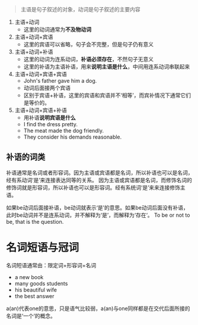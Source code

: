 >主语是句子叙述的对象，动词是句子叙述的主要内容

1. 主语+动词
	- 这里的动词通常为**不及物动词**
2. 主语+动词+宾语
	- 这里的宾语可以省略，句子会不完整，但是句子仍有意义
3. 主语+动词+补语
	- 这里的动词为连系动词，**补语必须存在**，不然句子无意义
	- 这里的补语为主语补语，用来**说明主语是什么**，中间用连系动词串联起来
1. 主语+动词+宾语+宾语
	- John's father gave him a dog.
	- 动词后面接两个宾语
	- 区别于宾语+补语，这里的宾语和宾语并不‘相等’，而宾补情况下通常它们是等价的。
1. 主语+动词+宾语+补语
	- 用补语**说明宾语是什么**
	- I find the dress pretty.
	- The meat made the dog friendly.
	- They consider his demands reasonable.
## 补语的词类
补语通常是名词或者形容词。因为主语或宾语都是名词，所以补语也可以是名词，经有系动词‘是’来连接表达同等的关系。
因为主语或宾语都是名词，而修饰名词的修饰词就是形容词，所以补语也可以是形容词。经有系统词‘是’来来连接修饰主语。

如果be动词后面接补语，be动词就表示‘是’的意思。如果be动词后面没有补语，此时be动词并不是连系动词，并不解释为‘是’，而解释为‘存在‘。
To be or not to be, that is the question.

# 名词短语与冠词
名词短语通常由：限定词+形容词+名词
- a new book
- many goods students
- his beautiful wife
- the best answer

a(an)代表one的意思，只是语气比较弱，a(an)与one同样都是在交代后面所接的名词是‘一个’的概念。